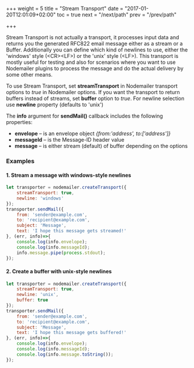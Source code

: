 +++
weight = 5
title = "Stream Transport"
date = "2017-01-20T12:01:09+02:00"
toc = true
next = "/next/path"
prev = "/prev/path"

+++

Stream Transport is not actually a transport, it processes input data and returns you the generated RFC822 email message either as a stream or a Buffer. Additionally you can define which kind of newlines to use, either the 'windows' style (&lt;CR&gt;&lt;LF&gt;) or the 'unix' style (&lt;LF&gt;). This transport is mostly useful for testing and also for scenarios where you want to use Nodemailer plugins to process the message and do the actual delivery by some other means.

To use Stream Transport, set **streamTransport** in Nodemailer transport options to *true* in Nodemailer options. If you want the transport to return buffers instead of streams, set **buffer** option to *true*. For newline selection use **newline** property (defaults to 'unix')

The **info** argument for **sendMail()** callback includes the following properties:

- **envelope** – is an envelope object *{from:'address', to:['address']}*
- **messageId** – is the Message-ID header value
- **message** – is either stream (default) of buffer depending on the options

### Examples

#### 1\. Stream a message with windows-style newlines

```javascript
let transporter = nodemailer.createTransport({
    streamTransport: true,
    newline: 'windows'
});
transporter.sendMail({
    from: 'sender@example.com',
    to: 'recipient@example.com',
    subject: 'Message',
    text: 'I hope this message gets streamed!'
}, (err, info)=>{
    console.log(info.envelope);
    console.log(info.messageId);
    info.message.pipe(process.stdout);
});
```

#### 2\. Create a buffer with unix-style newlines

```javascript
let transporter = nodemailer.createTransport({
    streamTransport: true,
    newline: 'unix',
    buffer: true
});
transporter.sendMail({
    from: 'sender@example.com',
    to: 'recipient@example.com',
    subject: 'Message',
    text: 'I hope this message gets buffered!'
}, (err, info)=>{
    console.log(info.envelope);
    console.log(info.messageId);
    console.log(info.message.toString());
});
```
